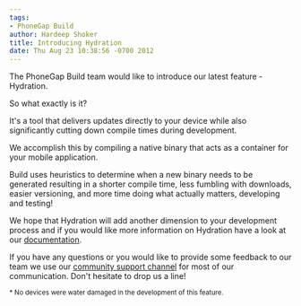 ```yaml
---
tags:
- PhoneGap Build
author: Hardeep Shoker
title: Introducing Hydration
date: Thu Aug 23 10:38:56 -0700 2012
---
```


The PhoneGap Build team would like to introduce our latest feature -
Hydration.

So what exactly is it?

It's a tool that delivers updates directly to your device while also
significantly cutting down compile times during development.

<!-- end-slug -->

We accomplish this by compiling a native binary that acts as
a container for your mobile application.

Build uses heuristics to determine when a new binary needs to be
generated resulting in a shorter compile time, less fumbling with
downloads, easier versioning, and more time doing what actually
matters, developing and testing!

We hope that Hydration will add another dimension to your development
process and if you would like more information on Hydration have a look at our
[documentation](https://build.phonegap.com/docs/hydration).

If you have any questions or you would like to provide some feedback
to our team we use our [community support channel](http://community.phonegap.com)
for most of our communication. Don't hesitate to drop us a line!

<sub>* No devices were water damaged in the development of this feature.</sub>
